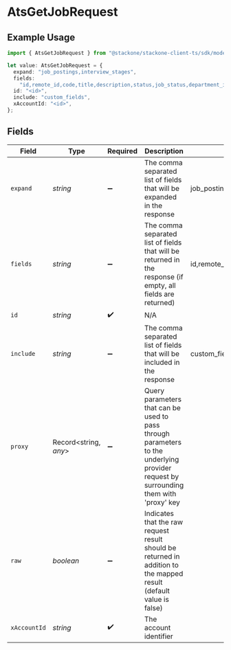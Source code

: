 # AtsGetJobRequest

## Example Usage

```typescript
import { AtsGetJobRequest } from "@stackone/stackone-client-ts/sdk/models/operations";

let value: AtsGetJobRequest = {
  expand: "job_postings,interview_stages",
  fields:
    "id,remote_id,code,title,description,status,job_status,department_ids,remote_department_ids,location_ids,remote_location_ids,hiring_team,interview_stages,confidential,custom_fields,created_at,updated_at,unified_custom_fields",
  id: "<id>",
  include: "custom_fields",
  xAccountId: "<id>",
};
```

## Fields

| Field                                                                                                                                                                                                                           | Type                                                                                                                                                                                                                            | Required                                                                                                                                                                                                                        | Description                                                                                                                                                                                                                     | Example                                                                                                                                                                                                                         |
| ------------------------------------------------------------------------------------------------------------------------------------------------------------------------------------------------------------------------------- | ------------------------------------------------------------------------------------------------------------------------------------------------------------------------------------------------------------------------------- | ------------------------------------------------------------------------------------------------------------------------------------------------------------------------------------------------------------------------------- | ------------------------------------------------------------------------------------------------------------------------------------------------------------------------------------------------------------------------------- | ------------------------------------------------------------------------------------------------------------------------------------------------------------------------------------------------------------------------------- |
| `expand`                                                                                                                                                                                                                        | *string*                                                                                                                                                                                                                        | :heavy_minus_sign:                                                                                                                                                                                                              | The comma separated list of fields that will be expanded in the response                                                                                                                                                        | job_postings,interview_stages                                                                                                                                                                                                   |
| `fields`                                                                                                                                                                                                                        | *string*                                                                                                                                                                                                                        | :heavy_minus_sign:                                                                                                                                                                                                              | The comma separated list of fields that will be returned in the response (if empty, all fields are returned)                                                                                                                    | id,remote_id,code,title,description,status,job_status,department_ids,remote_department_ids,location_ids,remote_location_ids,hiring_team,interview_stages,confidential,custom_fields,created_at,updated_at,unified_custom_fields |
| `id`                                                                                                                                                                                                                            | *string*                                                                                                                                                                                                                        | :heavy_check_mark:                                                                                                                                                                                                              | N/A                                                                                                                                                                                                                             |                                                                                                                                                                                                                                 |
| `include`                                                                                                                                                                                                                       | *string*                                                                                                                                                                                                                        | :heavy_minus_sign:                                                                                                                                                                                                              | The comma separated list of fields that will be included in the response                                                                                                                                                        | custom_fields                                                                                                                                                                                                                   |
| `proxy`                                                                                                                                                                                                                         | Record<string, *any*>                                                                                                                                                                                                           | :heavy_minus_sign:                                                                                                                                                                                                              | Query parameters that can be used to pass through parameters to the underlying provider request by surrounding them with 'proxy' key                                                                                            |                                                                                                                                                                                                                                 |
| `raw`                                                                                                                                                                                                                           | *boolean*                                                                                                                                                                                                                       | :heavy_minus_sign:                                                                                                                                                                                                              | Indicates that the raw request result should be returned in addition to the mapped result (default value is false)                                                                                                              |                                                                                                                                                                                                                                 |
| `xAccountId`                                                                                                                                                                                                                    | *string*                                                                                                                                                                                                                        | :heavy_check_mark:                                                                                                                                                                                                              | The account identifier                                                                                                                                                                                                          |                                                                                                                                                                                                                                 |